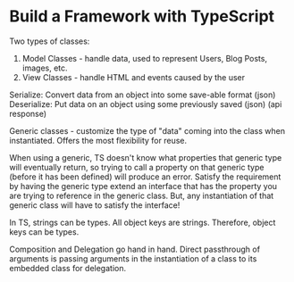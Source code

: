 # Build a Framework with TypeScript

Two types of classes:
1) Model Classes - handle data, used to represent Users, Blog Posts, images, etc.
2) View Classes - handle HTML and events caused by the user 

Serialize: Convert data from an object into some save-able format (json)
Deserialize: Put data on an object using some previously saved (json) (api response)

Generic classes - customize the type of "data" coming into the class when instantiated. Offers the most flexibility for reuse.

When using a generic, TS doesn't know what properties that generic type will eventually return, so trying to call a property on that generic type (before it has been defined) will produce an error. Satisfy the requirement by having the generic type extend an interface that has the property you are trying to reference in the generic class.
    But, any instantiation of that generic class will have to satisfy the interface!

In TS, strings can be types. All object keys are strings. Therefore, object keys can be types.

Composition and Delegation go hand in hand. Direct passthrough of arguments is passing arguments in the instantiation of a class to its embedded class for delegation.